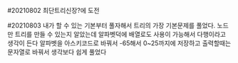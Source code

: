 #20210802
최단트리신장?에 도전

#20210803
내가 할 수 있는 기본부터 풀자해서 트리의 가장 기본문제를 풀었다.
노드만 트리를 만들 수 있는지 알았는데 알파벳덕에 배열로도 사용이 가능해서 다행이라고 생각이 든다
알파벳을 아스키코드로 바꿔서 -65해서 0~25까지에 저장하고 출력할때는 문자열로 바꿔서 생각보다 쉽게 풀었다
